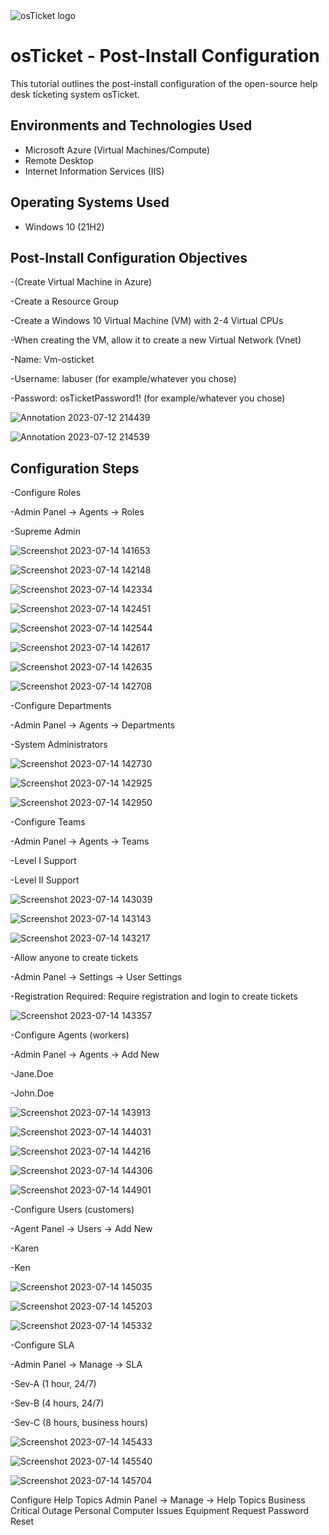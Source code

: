 
<img src="https://i.imgur.com/Clzj7Xs.png" alt="osTicket logo"/>
</p>

<h1>osTicket - Post-Install Configuration</h1>
This tutorial outlines the post-install configuration of the open-source help desk ticketing system osTicket.<br />


<h2>Environments and Technologies Used</h2>

- Microsoft Azure (Virtual Machines/Compute)
- Remote Desktop
- Internet Information Services (IIS)

<h2>Operating Systems Used </h2>

- Windows 10</b> (21H2)

<h2>Post-Install Configuration Objectives</h2>

-(Create Virtual Machine in Azure)

-Create a Resource Group

-Create a Windows 10 Virtual Machine (VM) with 2-4 Virtual CPUs

-When creating the VM, allow it to create a new Virtual Network (Vnet)

-Name: Vm-osticket

-Username: labuser (for example/whatever you chose)

-Password: osTicketPassword1! (for example/whatever you chose)

![Annotation 2023-07-12 214439](https://github.com/isobarh/osTicket---Post-Install-Configuration/assets/139295370/7c856841-2a31-4483-ba63-c5990ba2c2ce)

![Annotation 2023-07-12 214539](https://github.com/isobarh/osTicket---Post-Install-Configuration/assets/139295370/75892253-bf9f-48d8-ab86-a0f271caccc8)


<h2>Configuration Steps</h2>

-Configure Roles

-Admin Panel -> Agents -> Roles

-Supreme Admin

![Screenshot 2023-07-14 141653](https://github.com/isobarh/osTicket---Post-Install-Configuration/assets/139295370/9af0fe6d-e47f-4342-92fa-a340c629fd80)

![Screenshot 2023-07-14 142148](https://github.com/isobarh/osTicket---Post-Install-Configuration/assets/139295370/429e572b-2a04-466e-a793-1bc1b890c006)

![Screenshot 2023-07-14 142334](https://github.com/isobarh/osTicket---Post-Install-Configuration/assets/139295370/89ab9909-4a78-4d3c-860a-82a200671d97)

![Screenshot 2023-07-14 142451](https://github.com/isobarh/osTicket---Post-Install-Configuration/assets/139295370/b6bb8a42-4c20-49e0-8bfa-918c86c6efd8)

![Screenshot 2023-07-14 142544](https://github.com/isobarh/osTicket---Post-Install-Configuration/assets/139295370/dcde5d34-9aad-48ad-acb8-5aafce546d50)

![Screenshot 2023-07-14 142617](https://github.com/isobarh/osTicket---Post-Install-Configuration/assets/139295370/a66bde35-606c-4545-b07e-4f024ae12ba0)

![Screenshot 2023-07-14 142635](https://github.com/isobarh/osTicket---Post-Install-Configuration/assets/139295370/d8dc832e-112e-4db0-9303-a105699b38b4)

![Screenshot 2023-07-14 142708](https://github.com/isobarh/osTicket---Post-Install-Configuration/assets/139295370/dc72a4db-426c-4fa2-ac0c-62b2d28eca21)


-Configure Departments

-Admin Panel -> Agents -> Departments

-System Administrators

![Screenshot 2023-07-14 142730](https://github.com/isobarh/osTicket---Post-Install-Configuration/assets/139295370/f61175f0-5200-419a-acbd-d3e8e2cf188d)

![Screenshot 2023-07-14 142925](https://github.com/isobarh/osTicket---Post-Install-Configuration/assets/139295370/c1a84b9d-3f58-4d09-a87e-c381aebab111)

![Screenshot 2023-07-14 142950](https://github.com/isobarh/osTicket---Post-Install-Configuration/assets/139295370/fa54b703-96bd-4f8e-963c-a1b587646aaa)


-Configure Teams

-Admin Panel -> Agents -> Teams

-Level I Support

-Level II Support

![Screenshot 2023-07-14 143039](https://github.com/isobarh/osTicket---Post-Install-Configuration/assets/139295370/0ce5ec23-4905-4f72-90ea-5d8f568d22a7)

![Screenshot 2023-07-14 143143](https://github.com/isobarh/osTicket---Post-Install-Configuration/assets/139295370/4d47b726-fbfa-40ac-ae69-f4f814898ade)

![Screenshot 2023-07-14 143217](https://github.com/isobarh/osTicket---Post-Install-Configuration/assets/139295370/8ae29121-4fe6-4667-bed8-89064dc3ae74)



-Allow anyone to create tickets

-Admin Panel -> Settings -> User Settings

-Registration Required: Require registration and login to create tickets 

![Screenshot 2023-07-14 143357](https://github.com/isobarh/osTicket---Post-Install-Configuration/assets/139295370/634fb0a0-1359-4bfb-8af2-d212e8e08816)


-Configure Agents (workers)

-Admin Panel -> Agents -> Add New

-Jane.Doe

-John.Doe

![Screenshot 2023-07-14 143913](https://github.com/isobarh/osTicket---Post-Install-Configuration/assets/139295370/dc8701f7-1bbe-4a85-a2d0-3f6d83a482fd)

![Screenshot 2023-07-14 144031](https://github.com/isobarh/osTicket---Post-Install-Configuration/assets/139295370/721b5608-84d9-4a51-8310-4dee975022f9)

![Screenshot 2023-07-14 144216](https://github.com/isobarh/osTicket---Post-Install-Configuration/assets/139295370/6291a53b-aa86-4708-a4d2-90d550f0173a)

![Screenshot 2023-07-14 144306](https://github.com/isobarh/osTicket---Post-Install-Configuration/assets/139295370/419001b6-22b5-4f01-a4bd-398619df7512)

![Screenshot 2023-07-14 144901](https://github.com/isobarh/osTicket---Post-Install-Configuration/assets/139295370/3013c96e-1eda-40bc-9e65-8ac027abd1b0)


-Configure Users (customers)

-Agent Panel -> Users -> Add New

-Karen

-Ken

![Screenshot 2023-07-14 145035](https://github.com/isobarh/osTicket---Post-Install-Configuration/assets/139295370/73ef4889-ba15-4ff1-975e-bf3538a109f8)

![Screenshot 2023-07-14 145203](https://github.com/isobarh/osTicket---Post-Install-Configuration/assets/139295370/f5f079fe-3597-4bf0-8059-f4857b720c76)

![Screenshot 2023-07-14 145332](https://github.com/isobarh/osTicket---Post-Install-Configuration/assets/139295370/7adfff91-b46a-474c-9b7d-133c4b57067e)


-Configure SLA

-Admin Panel -> Manage -> SLA

-Sev-A (1 hour, 24/7)

-Sev-B (4 hours, 24/7)

-Sev-C (8 hours, business hours)

![Screenshot 2023-07-14 145433](https://github.com/isobarh/osTicket---Post-Install-Configuration/assets/139295370/395ebe4f-1795-4d13-a6f5-f6c4f5220288)

![Screenshot 2023-07-14 145540](https://github.com/isobarh/osTicket---Post-Install-Configuration/assets/139295370/3fca50df-0fc5-494b-a76e-dfeca67d2bd2)

![Screenshot 2023-07-14 145704](https://github.com/isobarh/osTicket---Post-Install-Configuration/assets/139295370/970e9e94-d60d-4910-81c8-d45142f178d2)

Configure Help Topics
Admin Panel -> Manage -> Help Topics
Business Critical Outage
Personal Computer Issues
Equipment Request
Password Reset


